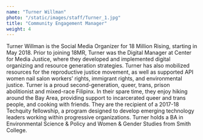 ```yaml
---
name: "Turner Willman"
photo: "/static/images/staff/Turner_1.jpg"
title: "Community Engagement Manager"
weight: 4
---
```

Turner Willman is the Social Media Organizer for 18 Million Rising, starting in May 2018. Prior to joining 18MR, Turner was the Digital Manager at Center for Media Justice, where they developed and implemented digital organizing and resource generation strategies. Turner has also mobilized resources for the reproductive justice movement, as well as supported API women nail salon workers’ rights, immigrant rights, and environmental justice. Turner is a proud second-generation, queer, trans, prison abolitionist and mixed-race Filipinx. In their spare time, they enjoy hiking around the Bay Area, providing support to incarcerated queer and trans people, and cooking with friends. They are the recipient of a 2017-18 Techquity fellowship, a program designed to develop emerging technology leaders working within progressive organizations. Turner holds a BA in Environmental Science & Policy and Women & Gender Studies from Smith College.